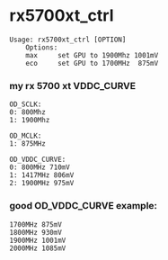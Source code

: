 # rx5700xt_ctrl
```
Usage: rx5700xt_ctrl [OPTION]
	Options:
	max		set GPU to 1900Mhz 1001mV
	eco		set GPU to 1700MHz  875mV
```

### my rx 5700 xt VDDC_CURVE
```
OD_SCLK:
0: 800Mhz
1: 1900Mhz

OD_MCLK:
1: 875MHz

OD_VDDC_CURVE:
0: 800MHz 710mV
1: 1417MHz 806mV
2: 1900MHz 975mV
```


### good OD_VDDC_CURVE example:
```
1700MHz 875mV
1800MHz 930mV
1900MHz 1001mV
2000MHz 1085mV
```
